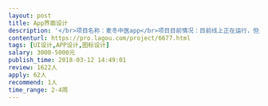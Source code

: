 ```yaml
---                
layout: post       
title: App界面设计           
description: '</br>项目名称：麦冬中医app</br>项目目前情况：目前线上正在运行，但是界面不好看，先需要找人重新设计app的界面</br>'     
contenturl: https://pro.lagou.com/project/6677.html      
tags: [UI设计,APP设计,图标设计]            
salary: 3000-5000元          
publish_time: 2018-03-12 14:49:01         
review: 1622人                   
apply: 62人                   
recommend: 1人                   
time_range: 2-4周              
---                 
```

